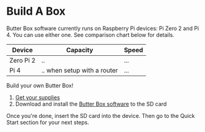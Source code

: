 # Build A Box

Butter Box software currently runs on Raspberry Pi devices: Pi Zero 2 and Pi 4. You can use either one. See comparison chart below for details.

| Device    | Capacity                    | Speed |
| --------- | --------------------------- | ----- |
| Zero Pi 2 | ..                          | ...   |
| Pi 4      | .. when setup with a router | ...   |

Build your own Butter Box!

1. [Get your supplies](raspberry-pi-supplies/)
2. Download and install the [Butter Box software](../get-started-1/raspberry-pi-imager-steps.md) to the SD card

Once you're done, insert the SD card into the device. Then go to the Quick Start section for your next steps.
